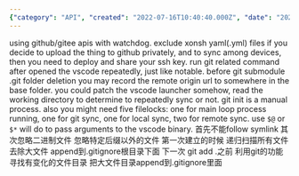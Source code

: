 ```yaml
---
{"category": "API", "created": "2022-07-16T10:40:40.000Z", "date": "2022-07-16 10:40:40", "description": "This guide provides a detailed explanation on how to upload large repositories to GitHub or Gitee, while excluding specific file types like Xonsh and YAML. The guide also covers the process of deploying SSH keys for enhanced security, automating sync processes using Visual Studio Code, and utilizing file locks for various tasks to ensure data integrity.", "modified": "2022-08-18T14:55:04.232Z", "tags": ["cloud sync", "git manage", "repo manage", "sync", "system manage"], "title": "github Gitee 大文件大型repo如何上传"}
---
```

using github/gitee apis with watchdog.
exclude xonsh yaml(.yml) files
if you decide to upload the thing to github privately, and to sync among devices, then you need to deploy and share your ssh key.
run git related command after opened the vscode repeatedly, just like notable.
before git submodule .git folder deletion you may record the remote origin url to somewhere in the base folder.
you could patch the vscode launcher somehow, read the working directory to determine to repeatedly sync or not.
git init is a manual process.
also you might need five filelocks: one for main loop process running,  one for git sync, one for local sync, two for remote sync.
use `$@` or `$*` will do to pass arguments to the vscode binary.
首先不能follow symlink
其次忽略二进制文件 忽略特定后缀以外的文件
第一次建立的时候 递归扫描所有文件 去除大文件 append到.gitignore根目录下面
下一次 git add .之前 利用git的功能寻找有变化的文件目录 把大文件目录append到.gitignore里面